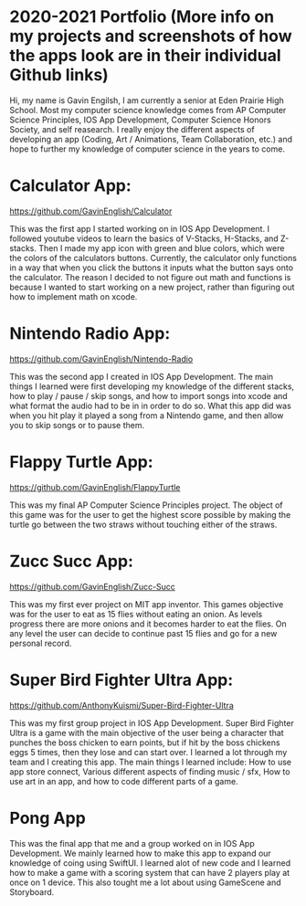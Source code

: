 # 2020-2021 Portfolio (More info on my projects and screenshots of how the apps look are in their individual Github links)

Hi, my name is Gavin Engilsh, I am currently a senior at Eden Prairie High School. Most my computer science knowledge comes from AP Computer Science Principles, IOS App Development, Computer Science Honors Society, and self reasearch. I really enjoy the different aspects of developing an app (Coding, Art / Animations, Team Collaboration, etc.) and hope to further my knowledge of computer science in the years to come.

# Calculator App: 
https://github.com/GavinEnglish/Calculator 

This was the first app I started working on in IOS App Development. I followed youtube videos to learn the basics of V-Stacks, H-Stacks, and Z-stacks. Then I made my app icon with green and blue colors, which were the colors of the calculators buttons. Currently, the calculator only functions in a way that when you click the buttons it inputs what the button says onto the calculator. The reason I decided to not figure out math and functions is because I wanted to start working on a new project, rather than figuring out how to implement math on xcode.

# Nintendo Radio App: 
https://github.com/GavinEnglish/Nintendo-Radio

This was the second app I created in IOS App Development. The main things I learned were first developing my knowledge of the different stacks, how to play / pause / skip songs, and how to import songs into xcode and what format the audio had to be in in order to do so. What this app did was when you hit play it played a song from a Nintendo game, and then allow you to skip songs or to pause them.

# Flappy Turtle App: 
https://github.com/GavinEnglish/FlappyTurtle

This was my final AP Computer Science Principles project. The object of this game was for the user to get the highest score possible by making the turtle go between the two straws without touching either of the straws. 

# Zucc Succ App: 
https://github.com/GavinEnglish/Zucc-Succ

This was my first ever project on MIT app inventor. This games objective was for the user to eat as 15 flies without eating an onion. As levels progress there are more onions and it becomes harder to eat the flies. On any level the user can decide to continue past 15 flies and go for a new personal record. 

# Super Bird Fighter Ultra App: 
https://github.com/AnthonyKuismi/Super-Bird-Fighter-Ultra

This was my first group project in IOS App Development. Super Bird Fighter Ultra is a game with the main objective of the user being a character that punches the boss chicken to earn points, but if hit by the boss chickens eggs 5 times, then they lose and can start over. I learned a lot through my team and I creating this app. The main things I learned include: How to use app store connect, Various different aspects of finding music / sfx, How to use art in an app, and how to code different parts of a game.

# Pong App

This was the final app that me and a group worked on in IOS App Development. We mainly learned how to make this app to expand our knowledge of coing using SwiftUI. I learned alot of new code and I learned how to make a game with a scoring system that can have 2 players play at once on 1 device. This also tought me a lot about using GameScene and Storyboard.
